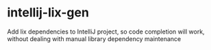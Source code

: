 # intellij-lix-gen
Add lix dependencies to IntelliJ project, so code completion will work, without dealing with manual library dependency maintenance
